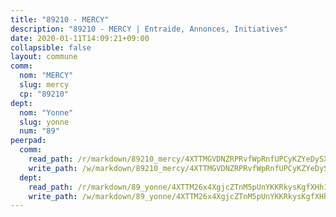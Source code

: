 ```yaml
---
title: "89210 - MERCY"
description: "89210 - MERCY | Entraide, Annonces, Initiatives"
date: 2020-01-11T14:09:21+09:00
collapsible: false
layout: commune
comm:
  nom: "MERCY"
  slug: mercy
  cp: "89210"
dept:
  nom: "Yonne"
  slug: yonne
  num: "89"
peerpad:
  comm:
    read_path: /r/markdown/89210_mercy/4XTTMGVDNZRPRvfWpRnfUPCyKZYeDySXyazKvwjYqZnxdC4H3
    write_path: /w/markdown/89210_mercy/4XTTMGVDNZRPRvfWpRnfUPCyKZYeDySXyazKvwjYqZnxdC4H3-K3TgUBC3gPcb1DgFu5qVTRtuDGcga9vSvzR8BvSsAZnPGsv9ZD5vE7xxUF84x3wFJPvTAxUC4qHM2tfK3bhRxVQhdJpZ3W2X28XKMtN2qrh9FPFrhGsSoWHdsqw9y6QLtbWQdq49
  dept:
    read_path: /r/markdown/89_yonne/4XTTM26x4XgjcZTnM5pUnYKKRkysKgfXHh1wiigoPHqn9LDKB
    write_path: /w/markdown/89_yonne/4XTTM26x4XgjcZTnM5pUnYKKRkysKgfXHh1wiigoPHqn9LDKB-K3TgU4xaMVqzoRnPJNyddApuMoWvJyHL35bzooauYvdhG3MLg3ikjpoueq9BDtqVP4hJBQxpPxix2gohzXyST9tZPnEkyXpDMdHiAFpx7EU6e8WgvFk7NPsBQepM8o13bG9dyqq7
---
```


